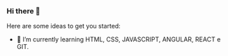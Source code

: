 ### Hi there 👋

Here are some ideas to get you started:

- 🌱 I’m currently learning HTML, CSS, JAVASCRIPT, ANGULAR, REACT e GIT.

